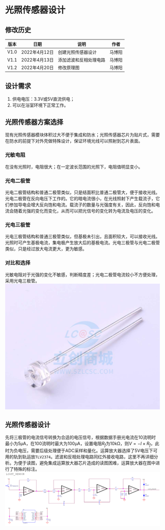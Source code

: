 # 光照传感器设计  

## 修改历史  
|版本|日期|说明|作者|  
|----|----|----|----|  
|V1.0|2022年4月12日|创建光照传感器设计|马博阳|  
|V1.1|2022年4月13日|添加滤波和反相处理电路|马博阳|  
|V1.2|2022年4月20日|修改原理图|马博阳|  

## 设计需求  
1. 供电电压：3.3V或5V直流供电；  
2. 可以在浴室环境下正常工作。  

## 光照传感器方案选择  
现有光照传感器模块体积过大不便于集成和防水；光照传感器芯片为贴片式，需要在防水的前提下对外壳做特殊设计，保证环境光线可以照射到芯片表面。  

### 光敏电阻  
在没有光照时，电阻很大；在一定波长范围的光照下，电阻值明显变小。  

### 光电二极管  
光电二极管结构和普通二极管类似，只是结面积比普通二极管大，便于接收光线。光电二极管在反向电压下工作的。它的暗电流很小，在光线照射下产生载流子，它们参加导电会增大反向饱和电流。载流子的数量与光强度有关，因此，反向饱和电流会随着光强的变化而变化，从而可以把光信号的变化转为电流及电压的变化。  

### 光电三极管  
光电三极管结构和普通三极管类似，但基极未引出，且面积较大，可以接收光线。光照时可产生基极电流，集电极产生放大后的基极电流。光电三极管与光电二极管类似，只是经过放大电流更大，更为敏感。  

### 对比和选择  
光敏电阻对于光强的变化不敏感，判断精度差；光电二极管电流较小不方便处理，采用光电三极管。  
![LightSensor](../../../Image/LightSensor.png)  

## 光照传感器设计  
先将三极管的电流信号转换为合适的电压信号，根据数据手册光电流在10流明时最小为5μA，在100流明时最大为100μA，设置电阻$R_f$为10kΩ，则$V=-I \times R_f$，此时为负电压，需要后级处理便于ADC采样和量化。运算放大器选择了5V电压下可用的轨到轨运放`TLV2374`。滤波和反相处理电路同红外接收电路，这里不再详细分析。为便于读图，避免集成运算放大器芯片造成的读图困难，运算放大器在图中进行了特殊的标注。  
![LightSensor_Schematic](../../../Image/LightSensor_Schematic.png)  
